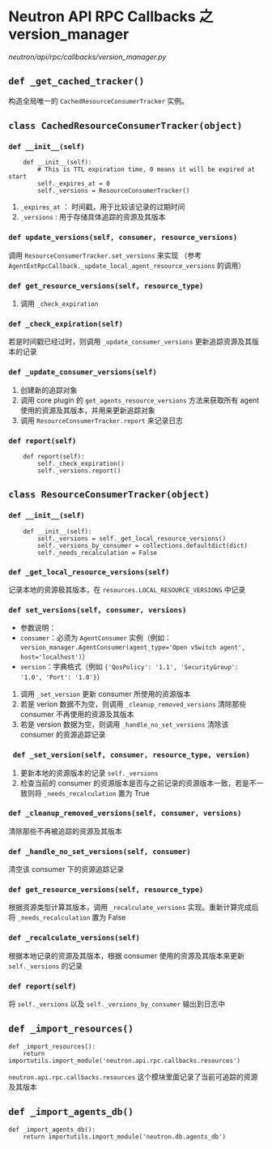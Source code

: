 # Neutron API RPC Callbacks 之 version_manager

*neutron/api/rpc/callbacks/version_manager.py*

## `def _get_cached_tracker()`

构造全局唯一的 `CachedResourceConsumerTracker` 实例。

## `class CachedResourceConsumerTracker(object)`

### `def __init__(self)`

```
    def __init__(self):
        # This is TTL expiration time, 0 means it will be expired at start
        self._expires_at = 0
        self._versions = ResourceConsumerTracker()
```

1. `_expires_at` ： 时间戳，用于比较该记录的过期时间
2. `_versions` : 用于存储具体追踪的资源及其版本

### `def update_versions(self, consumer, resource_versions)`

调用 `ResourceConsumerTracker.set_versions` 来实现 （参考 `AgentExtRpcCallback._update_local_agent_resource_versions` 的调用）

### `def get_resource_versions(self, resource_type)`

1. 调用 `_check_expiration`


### `def _check_expiration(self)`

若是时间戳已经过时，则调用 `_update_consumer_versions` 更新追踪资源及其版本的记录

### `def _update_consumer_versions(self)`

1. 创建新的追踪对象
2. 调用 core plugin 的 `get_agents_resource_versions` 方法来获取所有 agent 使用的资源及其版本，并用来更新追踪对象
3. 调用 `ResourceConsumerTracker.report` 来记录日志

### `def report(self)`

```
    def report(self):
        self._check_expiration()
        self._versions.report()
```

## `class ResourceConsumerTracker(object)`

### `def __init__(self)`

```
    def __init__(self):
        self._versions = self._get_local_resource_versions()
        self._versions_by_consumer = collections.defaultdict(dict)
        self._needs_recalculation = False
```

### `def _get_local_resource_versions(self)`

记录本地的资源极其版本，在 `resources.LOCAL_RESOURCE_VERSIONS` 中记录

### `def set_versions(self, consumer, versions)`

* 参数说明：
 * `consumer`：必须为 `AgentConsumer` 实例（例如：`version_manager.AgentConsumer(agent_type='Open vSwitch agent', host='localhost')`）
 * `version`：字典格式（例如 `{'QosPolicy': '1.1', 'SecurityGroup': '1.0', 'Port': '1.0'}`）

1. 调用 `_set_version` 更新 consumer 所使用的资源版本
2. 若是 verion 数据不为空，则调用 `_cleanup_removed_versions` 清除那些 consumer 不再使用的资源及其版本
3. 若是 version 数据为空，则调用 `_handle_no_set_versions` 清除该 consumer 的资源追踪记录

### ` def _set_version(self, consumer, resource_type, version)`

1. 更新本地的资源版本的记录 `self._versions`
2. 检查当前的 consumer 的资源版本是否与之前记录的资源版本一致，若是不一致则将 `_needs_recalculation` 置为 True

### `def _cleanup_removed_versions(self, consumer, versions)`

清除那些不再被追踪的资源及其版本

### `def _handle_no_set_versions(self, consumer)`

清空该 consumer 下的资源追踪记录

### `def get_resource_versions(self, resource_type)`

根据资源类型计算其版本，调用 `_recalculate_versions` 实现。重新计算完成后将 `_needs_recalculation` 置为 False

### `def _recalculate_versions(self)`

根据本地记录的资源及其版本，根据 consumer 使用的资源及其版本来更新 `self._versions` 的记录

### `def report(self)`

将 `self._versions` 以及 `self._versions_by_consumer` 输出到日志中

## `def _import_resources()`

```
def _import_resources():
    return importutils.import_module('neutron.api.rpc.callbacks.resources')
```

`neutron.api.rpc.callbacks.resources` 这个模块里面记录了当前可追踪的资源及其版本

## `def _import_agents_db()`

```
def _import_agents_db():
    return importutils.import_module('neutron.db.agents_db')
```


